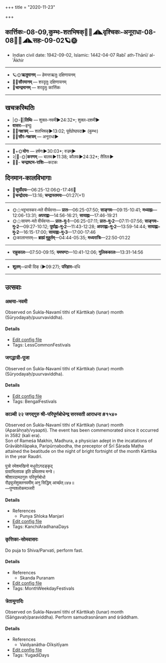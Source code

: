 +++
title = "2020-11-23"

+++
## कार्त्तिकः-08-09,कुम्भः-शतभिषक्🌛🌌◢◣वृश्चिकः-अनूराधा-08-08🌌🌞◢◣सहः-09-02🪐🌞
- Indian civil date: 1942-09-02, Islamic: 1442-04-07 Rabīʿ ath-Thānī/ al-ʾĀkhir
___________________
- 🪐🌞**ऋतुमानम्** — हेमन्तऋतुः दक्षिणायनम्
- 🌌🌞**सौरमानम्** — शरदृतुः दक्षिणायनम्
- 🌛**चान्द्रमानम्** — शरदृतुः कार्त्तिकः
___________________


## खचक्रस्थितिः
- |🌞-🌛|**तिथिः** — शुक्ल-नवमी►24:32*; शुक्ल-दशमी►  
- **वासरः**—इन्दुः  
- 🌌🌛**नक्षत्रम्** — शतभिषक्►13:02; पूर्वप्रोष्ठपदा► (कुम्भः)  
- 🌌🌞**सौर-नक्षत्रम्** — अनूराधा►  
___________________
- 🌛+🌞**योगः** — हर्षणः►30:03*; वज्रम्►  
- २|🌛-🌞|**करणम्** — बालवः►11:38; कौलवः►24:32*; तैतिलः►  
- 🌌🌛- **चन्द्राष्टम-राशिः**—कटकः  


## दिनमान-कालविभागाः
- 🌅**सूर्योदयः**—06:25-12:06🌞️-17:46🌇  
- 🌛**चन्द्रोदयः**—13:16; **चन्द्रास्तमयः**—01:27(+1)  
___________________
- 🌞⚝भट्टभास्कर-मते वीर्यवन्तः— **प्रातः**—06:25-07:50; **साङ्गवः**—09:15-10:41; **मध्याह्नः**—12:06-13:31; **अपराह्णः**—14:56-16:21; **सायाह्नः**—17:46-19:21  
- 🌞⚝सायण-मते वीर्यवन्तः— **प्रातः-मु॰1**—06:25-07:11; **प्रातः-मु॰2**—07:11-07:56; **साङ्गवः-मु॰2**—09:27-10:12; **पूर्वाह्णः-मु॰2**—11:43-12:28; **अपराह्णः-मु॰2**—13:59-14:44; **सायाह्णः-मु॰2**—16:15-17:00; **सायाह्णः-मु॰3**—17:00-17:46  
- 🌞कालान्तरम्— **ब्राह्मं मुहूर्तम्**—04:44-05:35; **मध्यरात्रिः**—22:50-01:22  
___________________
- **राहुकालः**—07:50-09:15; **यमघण्टः**—10:41-12:06; **गुलिककालः**—13:31-14:56  
___________________
- **शूलम्**—प्राची दिक् (►09:27); **परिहारः**–दधि  
___________________

## उत्सवाः
### अक्षया-नवमी

Observed on Śukla-Navamī tithi of Kārttikaḥ (lunar) month (Sūryodayaḥ/puurvaviddha). 

#### Details
- [Edit config file](https://github.com/jyotisham/adyatithi/tree/master/general/lunar_month/tithi/08/09/akSayA~navamI.toml)
- Tags: LessCommonFestivals


### जगद्धात्री-पूजा

Observed on Śukla-Navamī tithi of Kārttikaḥ (lunar) month (Sūryodayaḥ/puurvaviddha). 

#### Details
- [Edit config file](https://github.com/jyotisham/adyatithi/tree/master/general/lunar_month/tithi/08/09/jagaddhAtrI-pUjA.toml)
- Tags: BengalFestivals


### काञ्ची २२ जगद्गुरु श्री-परिपूर्णबोधेन्द्र सरस्वती आराधना #१५४०

Observed on Śukla-Navamī tithi of Kārttikaḥ (lunar) month (Aparāhṇaḥ/vyaapti). The event has been commemorated since it occurred in 3582 (kali era).  
Son of Rameśa Makhin, Madhura, a physician adept in the incatations of Grāvābhilāpaka, Paripūrṇabodha, the preceptor of Śrī Śārada Maṭha attained the beatitude on the night of bright fortnight of the month Kārttika in the year Raudri.

पुत्रो रमेशमखिनो मधुरोऽगदङ्कृद्  
ग्रावाभिलापक इति प्रथितश्च मन्त्रे।  
श्रीशारदामठगुरुः परिपूर्णबोधो  
रौद्र्यूर्जशुक्लनवमीम् अनु सिद्धिम् आर्च्छत्॥४७॥  
—पुण्यश्लोकमञ्जरी



#### Details
- References
  - Punya Shloka Manjari
- [Edit config file](https://github.com/jyotisham/adyatithi/tree/master/mahApuruSha/kAnchI-maTha/lunar_month/tithi/08/09/kAJcI%2022%20jagadguru%20zrI~paripUrNabOdhEndra%20sarasvatI%20ArAdhanA.toml)
- Tags: KanchiAradhanaDays


### कृत्तिका-सोमवासरः

Do puja to Shiva/Parvati, perform fast.

#### Details
- References
  - Skanda Puranam
- [Edit config file](https://github.com/jyotisham/adyatithi/tree/master/devatA/shaiva/description_only/kRttikA~sOmavAsaraH.toml)
- Tags: MonthWeekdayFestivals


### त्रेतायुगादिः

Observed on Śukla-Navamī tithi of Kārttikaḥ (lunar) month (Sāṅgavaḥ/paraviddha). Perform samudrasnānam and śrāddham.

#### Details
- References
  - Vaidyanātha-Dīkṣitīyam
- [Edit config file](https://github.com/jyotisham/adyatithi/tree/master/time_focus/yugAdiH/lunar_month/tithi/08/09/trEtAyugAdiH.toml)
- Tags: YugadiDays


